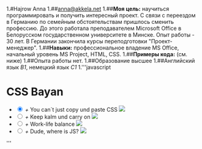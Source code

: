 1.#Hajrow Anna
1.##anna@akkela.net
1.##**Моя цель:** научиться программировать и получить интересный проект. С связи с переездом в Германию по семейным обстоятельствам пришлось сменить профессию. До этого работала преподавателем Microsoft Office в Белорусском государственном университете в Минске. Опыт работы - 30 лет. В Германии закончила курсы переподготовки "Проект-менеджер".
1.##**Навыки:** профессиональное владение MS Office, начальный уровень MS Project, HTML, CSS.
1.##**Примеры кода:** (см. ниже)
1.##Опытa работы нет.
1.##Образование высшее 
1.##Английский язык *В1*, немецкий язык *С1*
1.'''javascript
<html>
<head>
    <title>CSS Bayan</title>
    <link rel="stylesheet" type="text/css" href="style.css">
</head>
<body>
<h1>CSS Bayan</h1>
<ul>
  <li>
    <input type="radio" name="rd" checked id="input1">
    <i>+</i>
    <label for="input1" >You can´t just copy und paste CSS</label>
    <img class="hidden" src="images/1.jpg">
  </li>
  <li>
    <input type="radio" name="rd" id="input2">
    <i>+</i>
    <label for="input2">Keep kalm und carry on</label>
    <img class="hidden"src="images/2.jpg">
  </li>
  <li>
    <input type="radio" name="rd" id="input3">
    <i>+</i>
    <label for="input3">Work-life balance</label>
    <img class="hidden"src="images/3.jpg">
  </li>
  <li>
    <input type="radio" name="rd" id="input4">
    <i>+</i>
    <label for="input4">Dude, where is JS?</label>
    <img class="hidden"src="images/4.jpg">
  </li></ul>
</body>
</html>
'''